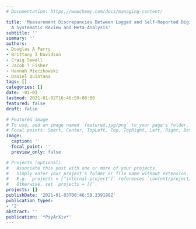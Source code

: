 ```yaml
---
# Documentation: https://wowchemy.com/docs/managing-content/

title: 'Measurement Discrepancies Between Logged and Self-Reported Digital Media Use:
  A Systematic Review and Meta-Analysis'
subtitle: ''
summary: ''
authors:
- Douglas A Parry
- Brittany I Davidson
- Craig Sewall
- Jacob T Fisher
- Hannah Mieczkowski
- Daniel Quintana
tags: []
categories: []
date: -01-01
lastmod: 2021-01-02T16:46:59-08:00
featured: false
draft: false

# Featured image
# To use, add an image named `featured.jpg/png` to your page's folder.
# Focal points: Smart, Center, TopLeft, Top, TopRight, Left, Right, BottomLeft, Bottom, BottomRight.
image:
  caption: ''
  focal_point: ''
  preview_only: false

# Projects (optional).
#   Associate this post with one or more of your projects.
#   Simply enter your project's folder or file name without extension.
#   E.g. `projects = ["internal-project"]` references `content/project/deep-learning/index.md`.
#   Otherwise, set `projects = []`.
projects: []
publishDate: '2021-01-03T00:46:59.239198Z'
publication_types:
- '2'
abstract: ''
publication: '*PsyArXiv*'
---
```

